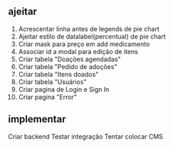 ## ajeitar
  1. Acrescentar linha antes de legends de pie chart
  2. Ajeitar estilo de datalabel(percentual) de pie chart
  3. Criar mask para preço em add medicamento
  4. Associar id a modal para edição de itens
  5. Criar tabela "Doações agendadas"
  6. Criar tabela "Pedido de adoções"
  7. Criar tabela "Itens doados"
  8. Criar tabela "Usuários"
  9. Criar pagina de Login e Sign In
  10. Criar pagina "Error"

## implementar
Criar backend
Testar integração
Tentar colocar CMS